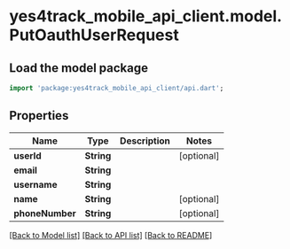 # yes4track_mobile_api_client.model.PutOauthUserRequest

## Load the model package
```dart
import 'package:yes4track_mobile_api_client/api.dart';
```

## Properties
Name | Type | Description | Notes
------------ | ------------- | ------------- | -------------
**userId** | **String** |  | [optional] 
**email** | **String** |  | 
**username** | **String** |  | 
**name** | **String** |  | [optional] 
**phoneNumber** | **String** |  | [optional] 

[[Back to Model list]](../README.md#documentation-for-models) [[Back to API list]](../README.md#documentation-for-api-endpoints) [[Back to README]](../README.md)


